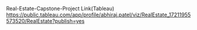 Real-Estate-Capstone-Project
Link(Tableau)
https://public.tableau.com/app/profile/abhiraj.patel/viz/RealEstate_17211955573520/RealEstate?publish=yes
